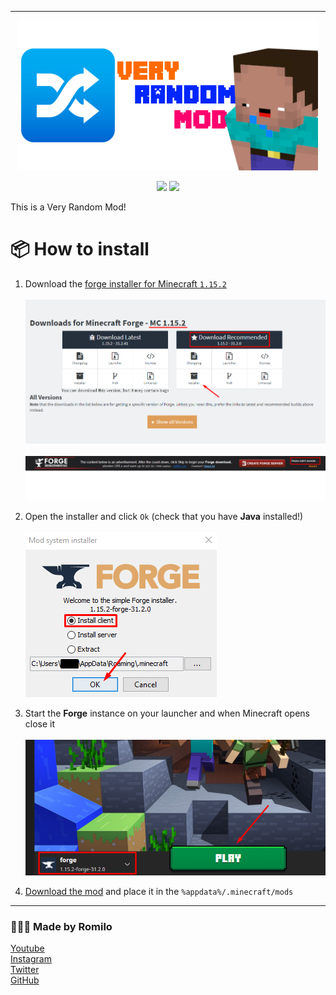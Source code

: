 -------------------------------------------
<div align="center">

  ![](./src/main/resources/logo.png)
  
  [![](http://cf.way2muchnoise.eu/full_408935_Downloads.svg)](https://www.curseforge.com/minecraft/mc-mods/very-random-mod/files)
  [![](http://cf.way2muchnoise.eu/versions/408935.svg)](https://www.curseforge.com/minecraft/mc-mods/very-random-mod/files)
</div>

This is a Very Random Mod!

📦 How to install
==============================
1. Download the [forge installer for Minecraft `1.15.2`](http://files.minecraftforge.net/maven/net/minecraftforge/forge/index_1.15.2.html) <br/><br/>
![](./.github/download_forge.png)
<br/><br/>
![](./.github/download_forge2.gif)

2. Open the installer and click `Ok` (check that you have **Java** installed!)<br/><br/>
![](./.github/install_forge.png)

3. Start the **Forge** instance on your launcher and when Minecraft opens close it<br/><br/>
![](./.github/launch_forge_instance.png)

4. [Download the mod](https://www.curseforge.com/minecraft/mc-mods/very-random-mod/files) and place it in the `%appdata%/.minecraft/mods`

-------------------------------------------
### 👨🏻‍💻 Made by Romilo
[Youtube](https://www.youtube.com/channel/UCHqIF6pyzrlCHy8sPFmTLzg)
<br/>
[Instagram](https://instagram.com/romilo903)
<br/>
[Twitter](https://twitter.com/romilo903)
<br/>
[GitHub](https://github.com/romilodev)
